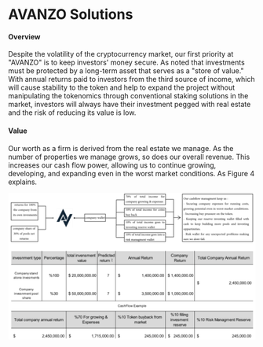 # AVANZO Solutions

#### Overview

Despite the volatility of the cryptocurrency market, our first priority at "AVANZO" is to keep investors' money secure. As noted that investments must be protected by a long-term asset that serves as a "store of value." With annual returns paid to investors from the third source of income, which will cause stability to the token and help to expand the project without manipulating the tokenomics through conventional staking solutions in the market, investors will always have their investment pegged with real estate and the risk of reducing its value is low.

#### Value

Our worth as a firm is derived from the real estate we manage. As the number of properties we manage grows, so does our overall revenue. This increases our cash flow power, allowing us to continue growing, developing, and expanding even in the worst market conditions. As Figure 4 explains.

![Figure "4"](<../.gitbook/assets/Screenshot (63).png>)
